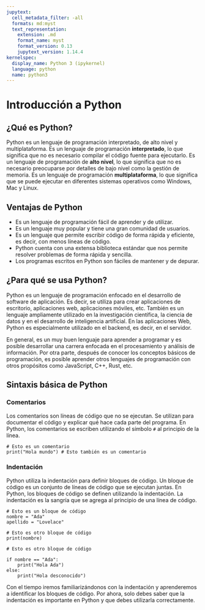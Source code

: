 ```yaml
---
jupytext:
  cell_metadata_filter: -all
  formats: md:myst
  text_representation:
    extension: .md
    format_name: myst
    format_version: 0.13
    jupytext_version: 1.14.4
kernelspec:
  display_name: Python 3 (ipykernel)
  language: python
  name: python3
---
```


# Introducción a Python

## ¿Qué es Python?

Python es un lenguaje de programación interpretado, de alto nivel y multiplataforma. Es un lenguaje de programación **interpretado**, lo que significa que no es necesario compilar el código fuente para ejecutarlo. Es un lenguaje de programación de **alto nivel**, lo que significa que no es necesario preocuparse por detalles de bajo nivel como la gestión de memoria. Es un lenguaje de programación **multiplataforma**, lo que significa que se puede ejecutar en diferentes sistemas operativos como Windows, Mac y Linux.

## Ventajas de Python

* Es un lenguaje de programación fácil de aprender y de utilizar.
* Es un lenguaje muy popular y tiene una gran comunidad de usuarios.
* Es un lenguaje que permite escribir código de forma rápida y eficiente, es decir, con menos líneas de código.
* Python cuenta con una extensa biblioteca estándar que nos permite resolver problemas de forma rápida y sencilla.
* Los programas escritos en Python son fáciles de mantener y de depurar.

## ¿Para qué se usa Python?

Python es un lenguaje de programación enfocado en el desarrollo de software de aplicación. Es decir, se utiliza para crear aplicaciones de escritorio, aplicaciones web, aplicaciones móviles, etc. También es un lenguaje ampliamente utilizado en la investigación científica, la ciencia de datos y en el desarrollo de inteligencia artificial. En las aplicaciones Web, Python es especialmente utilizado en el backend, es decir, en el servidor.

En general, es un muy buen lenguaje para aprender a programar y es posible desarrollar una carrera enfocada en el procesamiento y análisis de información. Por otra parte, después de conocer los conceptos básicos de programación, es posible aprender otros lenguajes de programación con otros propósitos como JavaScript, C++, Rust, etc.

## Sintaxis básica de Python

### Comentarios

Los comentarios son líneas de código que no se ejecutan. Se utilizan para documentar el código y explicar qué hace cada parte del programa. En Python, los comentarios se escriben utilizando el símbolo `#` al principio de la línea.

```{code-cell}
# Esto es un comentario
print("Hola mundo") # Esto también es un comentario
```

### Indentación

Python utiliza la indentación para definir bloques de código. Un bloque de código es un conjunto de líneas de código que se ejecutan juntas. En Python, los bloques de código se definen utilizando la indentación. La indentación es la sangría que se agrega al principio de una línea de código. 

```{code-cell}
# Esto es un bloque de código
nombre = "Ada"
apellido = "Lovelace"

# Esto es otro bloque de código
print(nombre)

# Esto es otro bloque de código

if nombre == "Ada":
    print("Hola Ada")
else:
    print("Hola desconocido")
```

Con el tiempo iremos familiarizándonos con la indentación y aprenderemos a identificar los bloques de código. Por ahora, solo debes saber que la indentación es importante en Python y que debes utilizarla correctamente.
